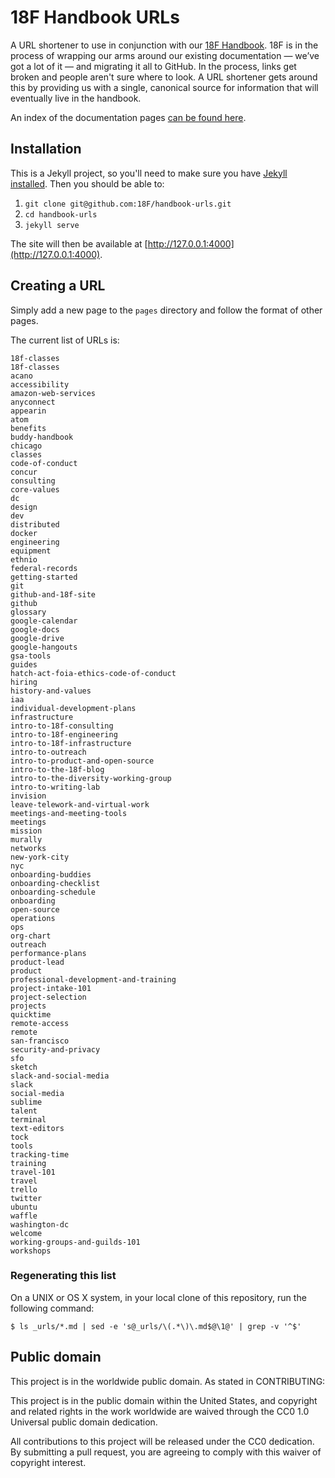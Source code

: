 # 18F Handbook URLs

A URL shortener to use in conjunction with our [18F Handbook](https://github.com/18F/handbook/). 18F is in the process of wrapping our arms around our existing documentation &mdash; we&rsquo;ve got a lot of it &mdash; and migrating it all to GitHub. In the process, links get broken and people aren't sure where to look. A URL shortener gets around this by providing us with a single, canonical source for information that will eventually live in the handbook.

An index of the documentation pages [can be found here](https://github.com/18F/handbook#readme).  

## Installation

This is a Jekyll project, so you'll need to make sure you have [Jekyll installed](http://jekyllrb.com/docs/installation/). Then you should be able to:

1. `git clone git@github.com:18F/handbook-urls.git`
2. `cd handbook-urls`
3. `jekyll serve`

The site will then be available at [http://127.0.0.1:4000](http://127.0.0.1:4000).

## Creating a URL

Simply add a new page to the `pages` directory and follow the format of other pages. 

The current list of URLs is:

```
18f-classes
18f-classes
acano
accessibility
amazon-web-services
anyconnect
appearin
atom
benefits
buddy-handbook
chicago
classes
code-of-conduct
concur
consulting
core-values
dc
design
dev
distributed
docker
engineering
equipment
ethnio
federal-records
getting-started
git
github-and-18f-site
github
glossary
google-calendar
google-docs
google-drive
google-hangouts
gsa-tools
guides
hatch-act-foia-ethics-code-of-conduct
hiring
history-and-values
iaa
individual-development-plans
infrastructure
intro-to-18f-consulting
intro-to-18f-engineering
intro-to-18f-infrastructure
intro-to-outreach
intro-to-product-and-open-source
intro-to-the-18f-blog
intro-to-the-diversity-working-group
intro-to-writing-lab
invision
leave-telework-and-virtual-work
meetings-and-meeting-tools
meetings
mission
murally
networks
new-york-city
nyc
onboarding-buddies
onboarding-checklist
onboarding-schedule
onboarding
open-source
operations
ops
org-chart
outreach
performance-plans
product-lead
product
professional-development-and-training
project-intake-101
project-selection
projects
quicktime
remote-access
remote
san-francisco
security-and-privacy
sfo
sketch
slack-and-social-media
slack
social-media
sublime
talent
terminal
text-editors
tock
tools
tracking-time
training
travel-101
travel
trello
twitter
ubuntu
waffle
washington-dc
welcome
working-groups-and-guilds-101
workshops
```

### Regenerating this list

On a UNIX or OS X system, in your local clone of this repository, run the
following command:

```shell
$ ls _urls/*.md | sed -e 's@_urls/\(.*\)\.md$@\1@' | grep -v '^$' 
```

## Public domain

This project is in the worldwide public domain. As stated in CONTRIBUTING:

This project is in the public domain within the United States, and copyright and related rights in the work worldwide are waived through the CC0 1.0 Universal public domain dedication.

All contributions to this project will be released under the CC0 dedication. By submitting a pull request, you are agreeing to comply with this waiver of copyright interest.
